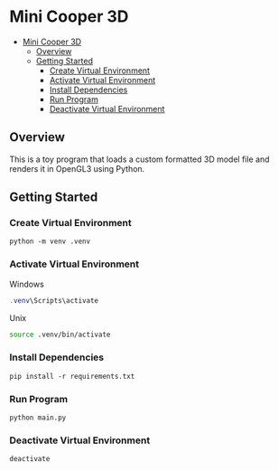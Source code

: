 # Mini Cooper 3D

- [Mini Cooper 3D](#mini-cooper-3d)
  - [Overview](#overview)
  - [Getting Started](#getting-started)
    - [Create Virtual Environment](#create-virtual-environment)
    - [Activate Virtual Environment](#activate-virtual-environment)
    - [Install Dependencies](#install-dependencies)
    - [Run Program](#run-program)
    - [Deactivate Virtual Environment](#deactivate-virtual-environment)

## Overview

This is a toy program that loads a custom formatted 3D model file and renders it in OpenGL3 using Python.

## Getting Started

### Create Virtual Environment

```Shell
python -m venv .venv
```

### Activate Virtual Environment

Windows

```PowerShell
.venv\Scripts\activate
```

Unix

```Bash
source .venv/bin/activate
```

### Install Dependencies

```Shell
pip install -r requirements.txt
```

### Run Program

```Shell
python main.py
```

### Deactivate Virtual Environment

```Shell
deactivate
```
